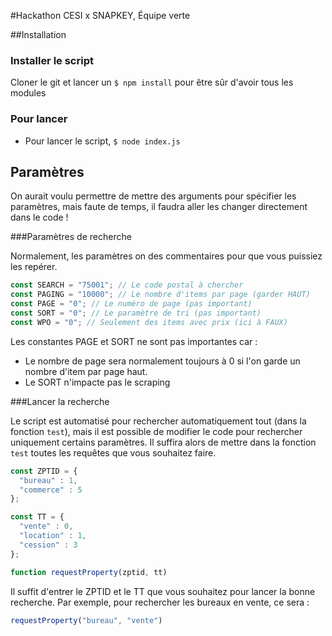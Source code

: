 #Hackathon CESI x SNAPKEY, Équipe verte

##Installation

### Installer le script

Cloner le git et lancer un `$ npm install` pour être sûr d'avoir tous les modules

### Pour lancer

- Pour lancer le script, `$ node index.js`

## Paramètres

On aurait voulu permettre de mettre des arguments pour spécifier les paramètres, mais faute de temps, il faudra aller les changer directement dans le code !

###Paramètres de recherche

Normalement, les paramètres on des commentaires pour que vous puissiez les repérer.

```js
const SEARCH = "75001"; // Le code postal à chercher
const PAGING = "10000"; // Le nombre d'items par page (garder HAUT)
const PAGE = "0"; // Le numéro de page (pas important)
const SORT = "0"; // Le paramètre de tri (pas important)
const WPO = "0"; // Seulement des items avec prix (ici à FAUX)
```

Les constantes PAGE et SORT ne sont pas importantes car :
- Le nombre de page sera normalement toujours à 0 si l'on garde un nombre d'item par page haut.
- Le SORT n'impacte pas le scraping

###Lancer la recherche

Le script est automatisé pour rechercher automatiquement tout (dans la fonction `test`), mais il est possible de modifier le code pour rechercher uniquement certains paramètres. Il suffira alors de mettre dans la fonction `test` toutes les requêtes que vous souhaitez faire.
```js
const ZPTID = {
  "bureau" : 1,
  "commerce" : 5
};

const TT = {
  "vente" : 0,
  "location" : 1,
  "cession" : 3
};

function requestProperty(zptid, tt)
```

Il suffit d'entrer le ZPTID et le TT que vous souhaitez pour lancer la bonne recherche. Par exemple, pour rechercher les bureaux en vente, ce sera :
```js
requestProperty("bureau", "vente")
```